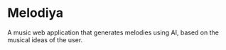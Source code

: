 # Melodiya
A music web application that generates melodies using AI, based on the musical ideas of the user.
